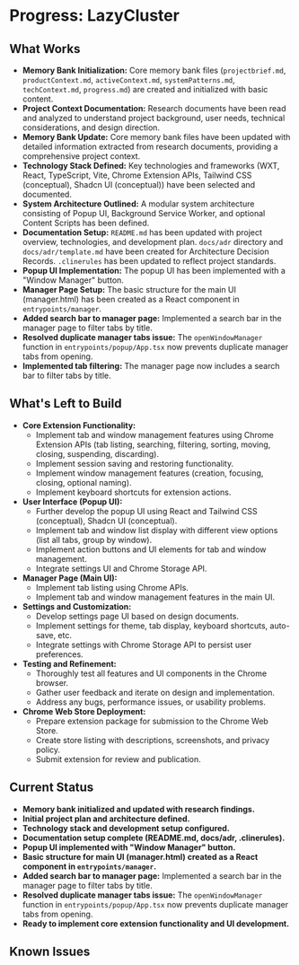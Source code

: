 # Progress: LazyCluster

## What Works

- **Memory Bank Initialization:** Core memory bank files (`projectbrief.md`, `productContext.md`, `activeContext.md`, `systemPatterns.md`, `techContext.md`, `progress.md`) are created and initialized with basic content.
- **Project Context Documentation:** Research documents have been read and analyzed to understand project background, user needs, technical considerations, and design direction.
- **Memory Bank Update:** Core memory bank files have been updated with detailed information extracted from research documents, providing a comprehensive project context.
- **Technology Stack Defined:** Key technologies and frameworks (WXT, React, TypeScript, Vite, Chrome Extension APIs, Tailwind CSS (conceptual), Shadcn UI (conceptual)) have been selected and documented.
- **System Architecture Outlined:** A modular system architecture consisting of Popup UI, Background Service Worker, and optional Content Scripts has been defined.
- **Documentation Setup:** `README.md` has been updated with project overview, technologies, and development plan. `docs/adr` directory and `docs/adr/template.md` have been created for Architecture Decision Records. `.clinerules` has been updated to reflect project standards.
- **Popup UI Implementation:** The popup UI has been implemented with a "Window Manager" button.
- **Manager Page Setup:** The basic structure for the main UI (manager.html) has been created as a React component in `entrypoints/manager`.
- **Added search bar to manager page:** Implemented a search bar in the manager page to filter tabs by title.
- **Resolved duplicate manager tabs issue:** The `openWindowManager` function in `entrypoints/popup/App.tsx` now prevents duplicate manager tabs from opening.
- **Implemented tab filtering:** The manager page now includes a search bar to filter tabs by title.

## What's Left to Build

- **Core Extension Functionality:**
  - Implement tab and window management features using Chrome Extension APIs (tab listing, searching, filtering, sorting, moving, closing, suspending, discarding).
  - Implement session saving and restoring functionality.
  - Implement window management features (creation, focusing, closing, optional naming).
  - Implement keyboard shortcuts for extension actions.
- **User Interface (Popup UI):**
  - Further develop the popup UI using React and Tailwind CSS (conceptual), Shadcn UI (conceptual).
  - Implement tab and window list display with different view options (list all tabs, group by window).
  - Implement action buttons and UI elements for tab and window management.
  - Integrate settings UI and Chrome Storage API.
- **Manager Page (Main UI):**
  - Implement tab listing using Chrome APIs.
  - Implement tab and window management features in the main UI.
- **Settings and Customization:**
  - Develop settings page UI based on design documents.
  - Implement settings for theme, tab display, keyboard shortcuts, auto-save, etc.
  - Integrate settings with Chrome Storage API to persist user preferences.
- **Testing and Refinement:**
  - Thoroughly test all features and UI components in the Chrome browser.
  - Gather user feedback and iterate on design and implementation.
  - Address any bugs, performance issues, or usability problems.
- **Chrome Web Store Deployment:**
  - Prepare extension package for submission to the Chrome Web Store.
  - Create store listing with descriptions, screenshots, and privacy policy.
  - Submit extension for review and publication.

## Current Status

- **Memory bank initialized and updated with research findings.**
- **Initial project plan and architecture defined.**
- **Technology stack and development setup configured.**
- **Documentation setup complete (README.md, docs/adr, .clinerules).**
- **Popup UI implemented with "Window Manager" button.**
- **Basic structure for main UI (manager.html) created as a React component in `entrypoints/manager`.**
- **Added search bar to manager page:** Implemented a search bar in the manager page to filter tabs by title.
- **Resolved duplicate manager tabs issue:** The `openWindowManager` function in `entrypoints/popup/App.tsx` now prevents duplicate manager tabs from opening.
- **Ready to implement core extension functionality and UI development.**

## Known Issues
